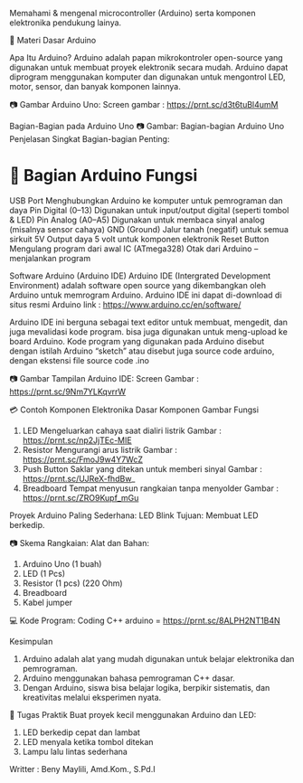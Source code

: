 Memahami & mengenal microcontroller (Arduino) serta komponen elektronika pendukung lainya.

📘 Materi Dasar Arduino

Apa Itu Arduino?
Arduino adalah papan mikrokontroler open-source yang digunakan untuk membuat proyek elektronik secara mudah. Arduino dapat diprogram menggunakan komputer dan digunakan untuk mengontrol LED, motor, sensor, dan banyak komponen lainnya.


📷 Gambar Arduino Uno:
Screen gambar : https://prnt.sc/d3t6tuBl4umM


Bagian-Bagian pada Arduino Uno
📷 Gambar: Bagian-bagian Arduino Uno
Penjelasan Singkat Bagian-bagian Penting:


🤖 Bagian Arduino	Fungsi
======================
USB Port	                Menghubungkan Arduino ke komputer untuk pemrograman dan daya
Pin Digital (0–13)	      Digunakan untuk input/output digital (seperti tombol & LED)
Pin Analog (A0–A5)	      Digunakan untuk membaca sinyal analog (misalnya sensor cahaya)
GND (Ground)	            Jalur tanah (negatif) untuk semua sirkuit
5V	Output daya 5 volt    untuk komponen elektronik
Reset Button	            Mengulang program dari awal
IC (ATmega328)	          Otak dari Arduino – menjalankan program

Software Arduino (Arduino IDE)
Arduino IDE (Intergrated Development Environment) adalah software open source yang dikembangkan oleh Arduino untuk memrogram Arduino.  Arduino IDE ini dapat di-download di situs resmi Arduino link : https://www.arduino.cc/en/software/

Arduino IDE ini berguna sebagai text editor  untuk membuat,  mengedit, dan juga mevalidasi kode program. bisa juga digunakan untuk meng-upload ke board Arduino.  Kode program yang digunakan pada Arduino disebut dengan istilah Arduino “sketch”  atau disebut juga source code arduino, dengan ekstensi file source code .ino


📷 Gambar Tampilan Arduino IDE:
Screen Gambar : https://prnt.sc/9Nm7YLKqvrrW


💳 Contoh Komponen Elektronika Dasar
Komponen	Gambar	Fungsi

1. LED	                 Mengeluarkan cahaya saat dialiri listrik     Gambar : https://prnt.sc/np2JjTEc-MIE
2. Resistor	              Mengurangi arus listrik                      Gambar : https://prnt.sc/FmoJ9w4Y7WcZ
3. Push Button	           Saklar yang ditekan untuk memberi sinyal     Gambar : https://prnt.sc/UJReX-fhdBw_
4. Breadboard	           Tempat menyusun rangkaian tanpa menyolder    Gambar : https://prnt.sc/ZRO9Kupf_mGu


Proyek Arduino Paling Sederhana: LED Blink
Tujuan: Membuat LED berkedip.

📷 Skema Rangkaian:
Alat dan Bahan:
1. Arduino Uno (1 buah)
2. LED (1 Pcs)
3. Resistor (1 pcs) (220 Ohm)
4. Breadboard
5. Kabel jumper


💻 Kode Program:
Coding C++ arduino = https://prnt.sc/8ALPH2NT1B4N

Kesimpulan
1. Arduino adalah alat yang mudah digunakan untuk belajar elektronika dan pemrograman.
2. Arduino menggunakan bahasa pemrograman C++ dasar.
3. Dengan Arduino, siswa bisa belajar logika, berpikir sistematis, dan kreativitas melalui eksperimen nyata.


📢 Tugas Praktik
Buat proyek kecil menggunakan Arduino dan LED:
1. LED berkedip cepat dan lambat
2. LED menyala ketika tombol ditekan
3. Lampu lalu lintas sederhana


Writter : Beny Maylili, Amd.Kom., S.Pd.I

